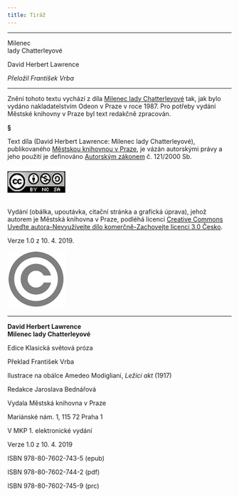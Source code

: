 ```yaml
---
title: Tiráž
---
```


***

Milenec  
lady Chatterleyové

David Herbert Lawrence

_Přeložil František Vrba_


***

Znění tohoto textu vychází z díla [Milenec lady Chatterleyové](https://search.mlp.cz/cz/titul/milenec-lady-chatterleyove/18519/) tak, jak bylo vydáno nakladatelstvím Odeon v Praze v roce 1987. Pro potřeby vydání Městské knihovny v Praze byl text redakčně zpracován.

**§**

Text díla (David Herbert Lawrence: Milenec lady Chatterleyové), publikovaného [Městskou knihovnou v Praze](https://www.mlp.cz/cz/), je vázán autorskými právy a jeho použití je definováno [Autorským zákonem](https://www.mkcr.cz/predpisy-zakonu-709.html) č. 121/2000 Sb.

[![image001.jpg](./resources/image001_fmt.jpeg)](https://creativecommons.org/licenses/by-nc-sa/3.0/cz/)

Vydání (obálka, upoutávka, citační stránka a grafická úprava), jehož autorem je Městská knihovna v Praze, podléhá licenci [Creative Commons Uveďte autora-Nevyužívejte dílo komerčně-Zachovejte licenci 3.0 Česko](https://creativecommons.org/licenses/by-nc-sa/3.0/cz/).

Verze 1.0 z 10. 4. 2019.

  
  

![image002.jpg](./resources/image002_fmt.jpeg)


***

**David Herbert Lawrence  
Milenec lady Chatterleyové**

  

Edice Klasická světová próza

  

Překlad František Vrba

  

Ilustrace na obálce Amedeo Modigliani, _Ležící akt_ (1917)

  

Redakce Jaroslava Bednářová

  

Vydala Městská knihovna v Praze

  

Mariánské nám. 1, 115 72 Praha 1

  

V MKP 1. elektronické vydání

  

Verze 1.0 z 10. 4. 2019

  

ISBN 978-80-7602-743-5 (epub)

  

ISBN 978-80-7602-744-2 (pdf)

  

ISBN 978-80-7602-745-9 (prc)
